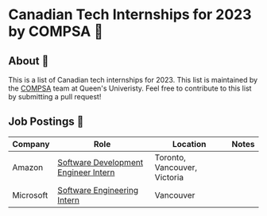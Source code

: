# Canadian Tech Internships for 2023 by COMPSA 👑

## About 🧠

This is a list of Canadian tech internships for 2023. This list is maintained by the [COMPSA](https://compsa.ca) team at Queen's Univeristy. Feel free to contribute to this list by submitting a pull request!

## Job Postings 💼

| Company   | Role                                                                                                                                                             | Location                     | Notes |
| --------- | ---------------------------------------------------------------------------------------------------------------------------------------------------------------- | ---------------------------- | ----- |
| Amazon    | [Software Development Engineer Intern](https://www.amazon.jobs/zh/jobs/2114265/software-development-engineer-intern-2023-canada)                                 | Toronto, Vancouver, Victoria |       |
| Microsoft | [Software Engineering Intern](https://careers.microsoft.com/students/us/en/job/1368428/Software-Engineering-Intern-Opportunities-for-University-Students-Canada) | Vancouver                    |       |

